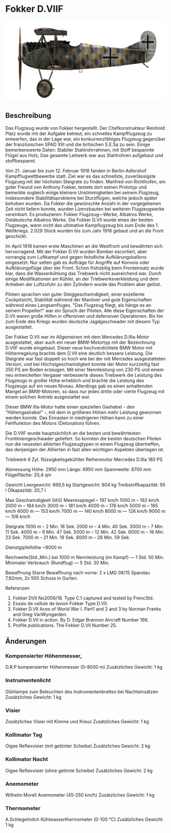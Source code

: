 # Fokker D.VIIF

![fokkerd7f](../images/fokkerd7f.png)

## Beschreibung

Das Flugzeug wurde von Fokker hergestellt. Der Chefkonstrukteur Reinhold Platz wurde mit der Aufgabe betreut, ein schnelles Kampfflugzeug zu entwerfen, das in der Lage war, ein konkurrenzfähiges Flugzeug gegenüber der französischen SPAD XIII und die britischen S.E.5a zu sein. Einige bemerkenswerte Daten: Stabiler Stahlrohrrahmen, mit Stoff bespannte Flügel aus Holz, Das gesamte Leitwerk war aus Stahlrohren aufgebaut und stoffbespannt.

Von 21. Januar bis zum 12. Februar 1918 fanden in Berlin-Adlershof Kampfflugwettbewerbe statt. Ziel war es das schnellste, zuverlässigste Flugzueg mit der höchsten Steigrate zu finden. Manfred von Richthofen, ein guter Freund von Anthony Fokker, testete dort seinen Prototyp und bemerkte sogleich einige kleinere Unstimmigkeiten bei seinem Flugzeug, insbesondere Stabilitätsprobleme bei Sturzflügen, welche jedoch später behoben wurden. Da Fokker die gewünschte Anzahl in der vorgegebenen Zeit nicht liefern konnte, wurden Lizenzbauten bei weiteren Flugzeugwerke vereinbart. Es produzieren: Fokker Flugzeug—Werke, Albatros Werke, Ostdeutsche Albatros Werke. Die Fokker D.VII wurde eines der besten Flugzeuge, wenn nicht das ultimative Kampflugzeug bis zum Ende des 1. Weltkriegs. 2.029 Stück wurden bis zum Jahr 1918 gebaut und an die Front geschickt.

Im April 1918 kamen erste Maschinen an die Westfront und bewährten sich hervorragend. Mit der Fokker D.VII wurden Bomber escortiert, aber vorrangig zum Luftkampf und gegen feindliche Aufklärungsballons eingesetzt. Nur selten gab es Aufträge für Angriffe auf Konvois oder Aufklärungsflüge über der Front. Schon frühzeitig beim Fronteinsatz wurde klar, dass die Wasserkühlung das Triebwerk nicht ausreichend war. Durch einige Modifikationen am Kühler, an der Triebwerksverkleidung und dem Anheben der Luftzufuhr zu den Zylindern wurde das Problem aber gelöst.

Piloten sprachen von guter Steiggeschwindigkeit, einer exzellente Cockpitsicht, Stabilität während der Manöver und gute Eigenschaften während eines Langsamfluges. "Das Flugzeug fliegt, als hänge es an seinem Propeller!" war ein Spruch der Piloten. Alle diese Eigenschaften der D.VII waren große Hilfen in offensiven und defensiven Operationen. Bis hin zum Ende des Kriegs wurden deutsche Jagdgeschwader mit diesem Typ ausgestattet.

Der Fokker D.VII war im Allgemeinen mit dem Mercedes D.IIIa-Motor ausgestattet, aber auch ein neuer BMW-Motortyp mit der Bezeichnung D.VIIF wurde eingebaut. Dieser neue hochverdichtete BMW Motor mit Höhenregelung brachte dem D.VII eine deutlich bessere Leistung. Die Steigrate war fast doppelt so hoch wie bei der mit Mercedes ausgestatteten Version, und bei Höchstgeschwindigkeit konnte der Motor kurzzeitig fast 250 PS am Boden erzeugen. Mit einer Nennleistung von 230 PS und einem neu entwickelten Vergaser verbesserte dieses Triebwerk die Leistung des Flugzeugs in großer Höhe erheblich und brachte die Leistung des Flugzeugs auf ein neues Niveau. Allerdings gab es einen anhaltenden Mangel an BMW-Motoren, so dass nur jedes dritte oder vierte Flugzeug mit einem solchen Antrieb ausgestattet war.

Dieser BMW IIIa-Motor hatte einen speziellen Gashebel - den "Höhengashebel" -, mit dem in größeren Höhen mehr Leistung gewonnen werden konnte. Das Einrasten in niedrigeren Höhen kann zu einer Fehlfunktion des Motors (Detonation) führen.

Die D.VIIF wurde hauptsächlich an die besten und bewährtesten Frontliniengeschwader geliefert. So konnten die besten deutschen Piloten nun die neuesten alliierten Flugzeugtypen in einem Flugzeug übertreffen, das denjenigen der Alliierten in fast allen wichtigen Aspekten überlegen ist.


Triebwerk
6 Zyl. flüssigkeitsgekühlter Reihenmotor Mercedes D.IIIa 180 PS

Abmessung
Höhe: 2950 mm
Länge: 6950 mm
Spannweite: 8700 mm
Flügelfläche: 20,4 qm

Gewicht
Leergewicht: 669,5 kg
Startgewicht: 904 kg
Treibstoffkapazität: 95 l
Ölkapazität: 20,7 l

Max Geschwindigkeit (IAS)
Meeresspiegel – 197 km/h
1000 m – 192 km/h
2000 m – 184 km/h
3000 m – 181 km/h
4000 m – 176 km/h
5000 m – 165 km/h
6000 m — 153 km/h
7000 m — 140 km/h
8000 m — 126 km/h
9000 m — 106 km/h

Steigrate
1000 m –  2 Min. 18 Sek.
2000 m –  4 Min. 40 Sek.
3000 m –  7 Min. 11 Sek.
4000 m –  9 Min. 47 Sek.
5000 m – 12 Min. 42 Sek.
6000 m – 16 Min. 23 Sek.
7000 m – 21 Min. 19 Sek.
8000 m – 28 Min. 59 Sek.

Dienstgipfelhöhe ~9000 m

Reichweite(Std.,Min.) bei 1000 m
Nennleistung (im Kampf)        — 1 Std. 50 Min.
Minimaler Verbrauch (Rundflug) — 5 Std. 30 Min.

Bewaffnung
Starre Bewaffnung nach vorne: 2 х LMG 08/15 Spandau 7,92mm, 2x 500 Schuss in Gurten.

Referenzen
1) Fokker DVII No2009/18. Type C.1 captured and tested by FrencStd.
2) Essais de cellule de lavion Fokker Type D.VII.
3) Fokker D.VII Aces of World War I. Part1 and 2 and 3 by Norman Franks and Greg VanWyngarden.
4) Fokker D.VII in action. By D. Edgar Brannon Aircraft Number 166.
5) Profile publications. The Fokker D.VII Number 25.

## Änderungen


### Kompensierter Höhenmesser,

D.R.P kompensierter Höhenmesser (0-8000 m)
Zusätzliches Gewicht: 1 kg


### Instrumentenlicht

Glühlampe zum Beleuchten des Instrumentenbrettes bei Nachteinsätzen
Zusätzliches Gewicht: 1 kg


### Visier

Zusätzliches Visier mit Kimme und Kreuz
Zusätzliches Gewicht: 1 kg


### Kollimator Tag

Oigee Reflexvisier (mit getönter Scheibe)
Zusätzliches Gewicht: 2 kg


### Kollimator Nacht

Oigee Reflexvisier (ohne getönte Scheibe)
Zusätzliches Gewicht: 2 kg


### Anemometer

Wilhelm Morell Anemometer (45-250 km/h)
Zusätzliches Gewicht: 1 kg


### Thermometer

A.Schlegelmilch Kühlwasserthermometer (0-100 °C)
Zusätzliches Gewicht: 1 kg

